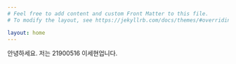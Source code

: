 ```yaml
---
# Feel free to add content and custom Front Matter to this file.
# To modify the layout, see https://jekyllrb.com/docs/themes/#overriding-theme-defaults

layout: home
---
```



안녕하세요. 저는 21900516 이세현업니다.